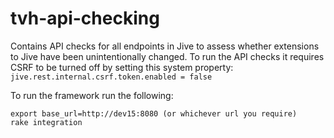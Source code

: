 # tvh-api-checking

Contains API checks for all endpoints in Jive to assess whether extensions to Jive have been unintentionally changed. To run the API checks it requires CSRF to be turned off by setting this system property: ```jive.rest.internal.csrf.token.enabled = false```

To run the framework run the following:

```
export base_url=http://dev15:8080 (or whichever url you require)
rake integration
```
